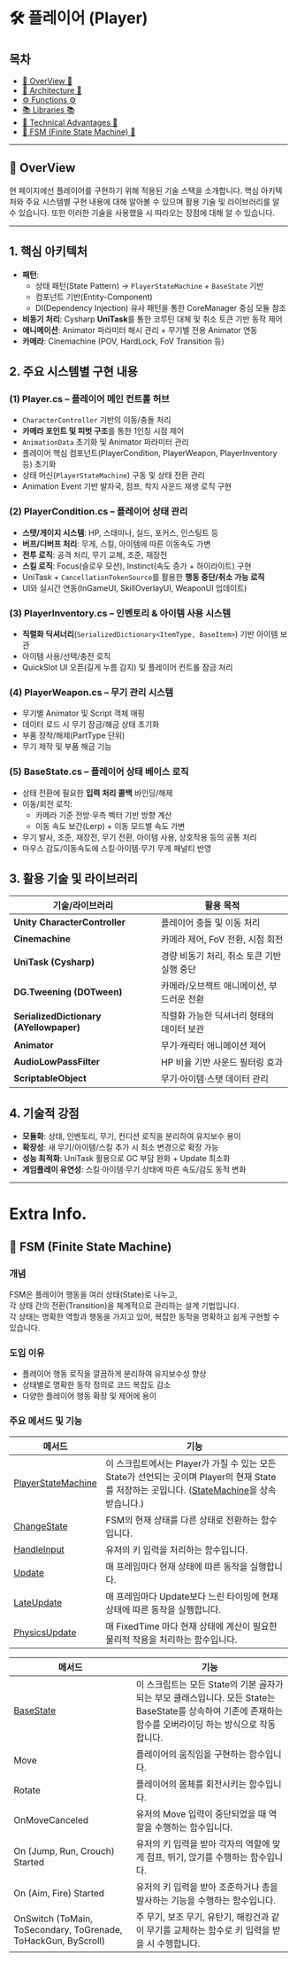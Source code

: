 # 🛠️ 플레이어 (Player)


## 목차

- [🌙 OverView 🌙](#overview)
- [🌴 Architecture 🌴](#architecture)
- [⚙️ Functions ⚙️](#function)
- [📚 Libraries 📚](#library)
- [🧗 Technical Advantages 🧗](#pros)
- [🤖 FSM (Finite State Machine) 🤖](#fsm)

---

<a name="overview"></a>
## 🌙 OverView

현 페이지에선 플레이어를 구현하기 위해 적용된 기술 스택을 소개합니다.
핵심 아키텍처와 주요 시스템별 구현 내용에 대해 알아볼 수 있으며 활용 기술 및 라이브러리를 알 수 있습니다.
또한 이러한 기술을 사용했을 시 따라오는 장점에 대해 알 수 있습니다.

---

<a name="architecture"></a>
## 1. 핵심 아키텍처
- **패턴**:  
  - 상태 패턴(State Pattern) → `PlayerStateMachine` + `BaseState` 기반
  - 컴포넌트 기반(Entity-Component)
  - DI(Dependency Injection) 유사 패턴을 통한 CoreManager 중심 모듈 참조
- **비동기 처리**: Cysharp **UniTask**를 통한 코루틴 대체 및 취소 토큰 기반 동작 제어
- **애니메이션**: Animator 파라미터 해시 관리 + 무기별 전용 Animator 연동
- **카메라**: Cinemachine (POV, HardLock, FoV Transition 등)


<a name="function"></a>
## 2. 주요 시스템별 구현 내용

### (1) Player.cs – 플레이어 메인 컨트롤 허브
- `CharacterController` 기반의 이동/충돌 처리
- **카메라 포인트 및 피벗 구조**를 통한 1인칭 시점 제어
- `AnimationData` 초기화 및 Animator 파라미터 관리
- 플레이어 핵심 컴포넌트(PlayerCondition, PlayerWeapon, PlayerInventory 등) 초기화
- 상태 머신(`PlayerStateMachine`) 구동 및 상태 전환 관리
- Animation Event 기반 발자국, 점프, 착지 사운드 재생 로직 구현

### (2) PlayerCondition.cs – 플레이어 상태 관리
- **스탯/게이지 시스템**: HP, 스태미나, 실드, 포커스, 인스팅트 등
- **버프/디버프 처리**: 무게, 스킬, 아이템에 따른 이동속도 가변
- **전투 로직**: 공격 처리, 무기 교체, 조준, 재장전
- **스킬 로직**: Focus(슬로우 모션), Instinct(속도 증가 + 하이라이트) 구현
- UniTask + `CancellationTokenSource`를 활용한 **행동 중단/취소 가능 로직**
- UI와 실시간 연동(InGameUI, SkillOverlayUI, WeaponUI 업데이트)

### (3) PlayerInventory.cs – 인벤토리 & 아이템 사용 시스템
- **직렬화 딕셔너리**(`SerializedDictionary<ItemType, BaseItem>`) 기반 아이템 보관
- 아이템 사용/선택/충전 로직
- QuickSlot UI 오픈(길게 누름 감지) 및 플레이어 컨트롤 잠금 처리

### (4) PlayerWeapon.cs – 무기 관리 시스템
- 무기별 Animator 및 Script 객체 매핑
- 데이터 로드 시 무기 잠금/해금 상태 초기화
- 부품 장착/해제(PartType 단위)
- 무기 제작 및 부품 해금 기능

### (5) BaseState.cs – 플레이어 상태 베이스 로직
- 상태 전환에 필요한 **입력 처리 콜백** 바인딩/해제
- 이동/회전 로직:
  - 카메라 기준 전방·우측 벡터 기반 방향 계산
  - 이동 속도 보간(Lerp) + 이동 모드별 속도 가변
- 무기 발사, 조준, 재장전, 무기 전환, 아이템 사용, 상호작용 등의 공통 처리
- 마우스 감도/이동속도에 스킬·아이템·무기 무게 패널티 반영


<a name="library"></a>
## 3. 활용 기술 및 라이브러리

| 기술/라이브러리 | 활용 목적 |
|-----------------|----------|
| **Unity CharacterController** | 플레이어 충돌 및 이동 처리 |
| **Cinemachine** | 카메라 제어, FoV 전환, 시점 회전 |
| **UniTask (Cysharp)** | 경량 비동기 처리, 취소 토큰 기반 실행 중단 |
| **DG.Tweening (DOTween)** | 카메라/오브젝트 애니메이션, 부드러운 전환 |
| **SerializedDictionary (AYellowpaper)** | 직렬화 가능한 딕셔너리 형태의 데이터 보관 |
| **Animator** | 무기·캐릭터 애니메이션 제어 |
| **AudioLowPassFilter** | HP 비율 기반 사운드 필터링 효과 |
| **ScriptableObject** | 무기·아이템·스탯 데이터 관리 |


<a name="pros"></a>
## 4. 기술적 강점
- **모듈화**: 상태, 인벤토리, 무기, 컨디션 로직을 분리하여 유지보수 용이
- **확장성**: 새 무기/아이템/스킬 추가 시 최소 변경으로 확장 가능
- **성능 최적화**: UniTask 활용으로 GC 부담 완화 + Update 최소화
- **게임플레이 유연성**: 스킬·아이템·무기 상태에 따른 속도/감도 동적 변화

---

# Extra Info.
<a name="fsm"></a>
## 🤖 FSM (Finite State Machine)

### 개념

FSM은 플레이어 행동을 여러 상태(State)로 나누고,  
각 상태 간의 전환(Transition)을 체계적으로 관리하는 설계 기법입니다.  
각 상태는 명확한 역할과 행동을 가지고 있어, 복잡한 동작을 명확하고 쉽게 구현할 수 있습니다.

### 도입 이유

- 플레이어 행동 로직을 깔끔하게 분리하여 유지보수성 향상
- 상태별로 명확한 동작 정의로 코드 복잡도 감소
- 다양한 플레이어 행동 확장 및 제어에 용이

### 주요 메서드 및 기능

| 메서드                                                                                                                                   | 기능                  |
|---------------------------------------------------------------------------------------------------------------------------------------|---------------------|
| [PlayerStateMachine](https://github.com/Neronem/TheLastOne_Public/blob/main/Scripts/Entity/Scripts/Player/StateMachineScripts/PlayerStateMachine.cs#L30) | 이 스크립트에서는 Player가 가질 수 있는 모든 State가 선언되는 곳이며 Player의 현재 State를 저장하는 곳입니다. ([StateMachine](https://github.com/Neronem/TheLastOne_Public/blob/main/Scripts/Entity/Scripts/Player/StateMachineScripts/StateMachine.cs)을 상속받습니다.) |
| [ChangeState](https://github.com/Neronem/TheLastOne_Public/blob/main/Scripts/Entity/Scripts/Player/StateMachineScripts/StateMachine.cs)                                                                                                                     | FSM의 현재 상태를 다른 상태로 전환하는 함수입니다. |
| [HandleInput](https://github.com/Neronem/TheLastOne_Public/blob/main/Scripts/Entity/Scripts/Player/StateMachineScripts/StateMachine.cs)                                                                                                                           | 유저의 키 입력을 처리하는 함수입니다. |
| [Update](https://github.com/Neronem/TheLastOne_Public/blob/main/Scripts/Entity/Scripts/Player/StateMachineScripts/StateMachine.cs)                                                                                                                           | 매 프레임마다 현재 상태에 따른 동작을 실행합니다. |
| [LateUpdate](https://github.com/Neronem/TheLastOne_Public/blob/main/Scripts/Entity/Scripts/Player/StateMachineScripts/StateMachine.cs)                                                                                                                             | 매 프레임마다 Update보다 느린 타이밍에 현재 상태에 따른 동작을 실행합니다. |
| [PhysicsUpdate](https://github.com/Neronem/TheLastOne_Public/blob/main/Scripts/Entity/Scripts/Player/StateMachineScripts/StateMachine.cs)                                                                                                                             | 매 FixedTime 마다 현재 상태에 계산이 필요한 물리적 작용을 처리하는 함수입니다. |

| 메서드                                                                                                                                   | 기능                  |
|---------------------------------------------------------------------------------------------------------------------------------------|---------------------|
| [BaseState](https://github.com/Neronem/TheLastOne_Public/blob/main/Scripts/Entity/Scripts/Player/StateMachineScripts/States/BaseState.cs) | 이 스크립트는 모든 State의 기본 골자가 되는 부모 클래스입니다. 모든 State는 BaseState를 상속하여 기존에 존재하는 함수를 오버라이딩 하는 방식으로 작동합니다. |
| Move | 플레이어의 움직임을 구현하는 함수입니다. |
| Rotate | 플레이어의 몸체를 회전시키는 함수입니다. |
| OnMoveCanceled | 유저의 Move 입력이 중단되었을 때 역할을 수행하는 함수입니다. |
| On (Jump, Run, Crouch) Started | 유저의 키 입력을 받아 각자의 역할에 맞게 점프, 뛰기, 앉기를 수행하는 함수입니다.  |
| On (Aim, Fire) Started | 유저의 키 입력을 받아 조준하거나 총을 발사하는 기능을 수행하는 함수입니다. |
| OnSwitch (ToMain, ToSecondary, ToGrenade, ToHackGun, ByScroll) | 주 무기, 보조 무기, 유탄기, 해킹건과 같이 무기를 교체하는 함수로 키 입력을 받을 시 수행합니다. |
